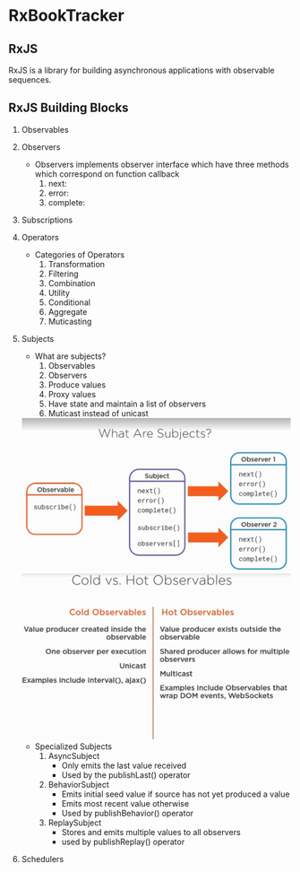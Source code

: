 # RxBookTracker

## RxJS

RxJS is a library for building asynchronous applications with observable sequences.

## RxJS Building Blocks

1.  Observables
1.  Observers
    -   Observers implements observer interface which have three methods which correspond on function callback
        1.  next:
        1.  error:
        1.  complete:
1.  Subscriptions
1.  Operators
    - Categories of Operators
        1. Transformation
        1. Filtering
        1. Combination
        1. Utility
        1. Conditional
        1. Aggregate
        1. Muticasting
1.  Subjects
    - What are subjects?
        1. Observables
        1. Observers
        1. Produce values
        1. Proxy values
        1. Have state and maintain a list of observers
        1. Muticast instead of unicast

    <img src="img/subject.JPG" width="500" >
    <img src="img/hot-cold-Observables.JPG" width="500" >

    - Specialized Subjects
        1. AsyncSubject
            - Only emits the last value received
            - Used by the publishLast() operator
        1. BehaviorSubject
            - Emits initial seed value if source has not yet produced a value
            - Emits most recent value otherwise
            - Used by publishBehavior() operator
        1. ReplaySubject
            - Stores and emits multiple values to all observers
            - used by publishReplay() operator
1.  Schedulers
